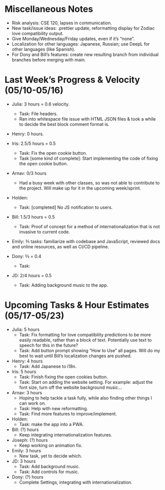 # Miscellaneous Notes
- Risk analysis: CSE 120, lapses in communication.
- New task/issue ideas: .prettier update, reformatting display for Zodiac love compatibility output.
- Give Monday/Wednesday/Friday updates, even if it’s “none”.
- Localization for other languages: Japanese, Russian; use DeepL for other languages (like Spanish).
- For Dony and Bill’s features: create new resulting branch from individual branches before merging with main.

# Last Week’s Progress & Velocity (05/10-05/16)
- Julia: 3 hours = 0.6 velocity.
  - Task: File headers.
  - Ran into whitespace file issue with HTML JSON files & took a while to decide the best block comment format is.
- Henry: 0 hours.
- Iris: 2.5/5 hours = 0.5
  - Task: Fix the open cookie button.
  - Task [some kind of complete]: Start implementing the code of fixing the open cookie button.
- Arnav: 0/3 hours
  - Had a busy week with other classes, so was not able to contribute to the project. Will make up for it in the upcoming week/sprint.
- Holden:
  - Task: [completed] No JS notification to users.
- Bill: 1.5/3 hours = 0.5
  - Task: Proof of concept for a method of internationalization that is not invasive to current code.
- Emily: ⅗ tasks: familiarize with codebase and JavaScript, reviewed docs and online resources, as well as CI/CD pipeline.
- Dony: ⅖  = 0.4
  - Task:

- JD: 2/4 hours = 0.5
  - Task: Adding background music to the app.

# Upcoming Tasks & Hour Estimates (05/17-05/23)
- Julia: 5 hours
  - Task: Fix formatting for love compatibility predictions to be more easily readable, rather than a block of text. Potentially use text to speech for this in the future?
  - Task: Add button prompt showing “How to Use” all pages. Will do my best to wait until Bill’s localization changes are pushed.
- Henry: 4 hours
  - Task: Add Japanese to i18n.
- Iris: 5 hours
  - Task: Finish fixing the open cookies button.
  - Task: Start on adding the website setting. For example: adjust the font size, turn off the website background music…
- Arnav: 3 hours
  - Hoping to help tackle a task fully, while also finding other things I can work on.
  - Task: Help with new reformatting.
  - Task: Find more features to improve/implement.
- Holden:
  - Task: make the app into a PWA.
- Bill: (?) hours
  - Keep integrating internationalization features.
- Joseph: (?) hours
  - Keep working on animation fix.
- Emily: 3 hours
  - New task, yet to decide which.
- JD: 3 hours
  - Task: Add background music.
  - Task: Add controls for music.
- Dony: (?) hours
  - Complete Settings, integrating with internationalization.
